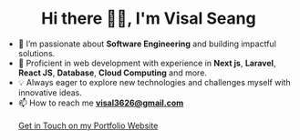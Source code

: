 <h1 align="center"> Hi there 👋🏻, I'm Visal Seang</h1>

- 👀 I’m passionate about **Software Engineering** and building impactful solutions.
- 💼 Proficient in web development with experience in **Next js**, **Laravel**, **React JS**, **Database**, **Cloud Computing** and more.
- 💡 Always eager to explore new technologies and challenges myself with innovative ideas.
- 📫 How to reach me **visal3626@gmail.com**</br></br>
  <a href="https://visalseang.me" target="_blank">Get in Touch on my Portfolio Website</a>
<!--   <p align="center"><img src="https://skillicons.dev/icons?i=react,nextjs,docker,postgres,php,laravel,ts,js,tailwind,git,mysql,nginx,elixir,jenkins&perline=14" /></p>
  <hr/> -->



